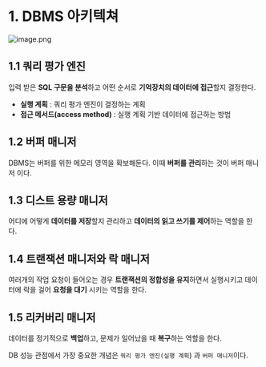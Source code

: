 # 1. DBMS 아키텍쳐

![image.png](attachment:972fdedd-9ede-4aea-babc-2e5b1237a68d:image.png)

## 1.1 쿼리 평가 엔진

입력 받은 **SQL 구문을 분석**하고 어떤 순서로 **기억장치의 데이터에 접근**할지 결정한다.

- **실행 계획** : 쿼리 평가 엔진이 결정하는 계획
- **접근 메서드(access method)** : 실행 계획 기반 데이터에 접근하는 방법

## 1.2 버퍼 매니저

DBMS는 버퍼를 위한 메모리 영역을 확보해둔다. 이때 **버퍼를 관리**하는 것이 버퍼 매니저 이다.

## 1.3 디스트 용량 매니저

어디에 어떻게 **데이터를 저장**할지 관리하고 **데이터의 읽고 쓰기를 제어**하는 역할을 한다.

## 1.4 트랜잭션 매니저와 락 매니저

여러개의 작업 요청이 들어오는 경우 **트랜잭션의 정합성을 유지**하면서 실행시키고 데이터에 락을 걸어 **요청을 대기** 시키는 역할을 한다.

## 1.5 리커버리 매니저

데이터를 정기적으로 **백업**하고, 문제가 일어났을 때 **복구**하는 역할을 한다.

DB 성능 관점에서 가장 중요한 개념은 `쿼리 평가 엔진(실행 계획`) 과 `버퍼 매니저`이다.